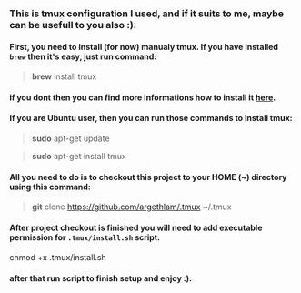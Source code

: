### This is tmux configuration I used, and if it suits to me, maybe can be usefull to you also :).

#### First, you need to install (for now) manualy tmux. If you have installed `brew` then it's easy, just run command:
> **brew** install tmux

#### if you dont then you can find more informations how to install it [here](https://gist.github.com/shrayasr/8714601).

#### If you are Ubuntu user, then you can run those commands to install tmux:
> **sudo** apt-get update

> **sudo** apt-get install tmux

#### All you need to do is to checkout this project to your HOME (~) directory using this command:
> **git** clone https://github.com/argethlam/.tmux ~/.tmux

#### After project checkout is finished you will need to add executable permission for `.tmux/install.sh` script.
chmod +x .tmux/install.sh

#### after that run script to finish setup and enjoy :).
